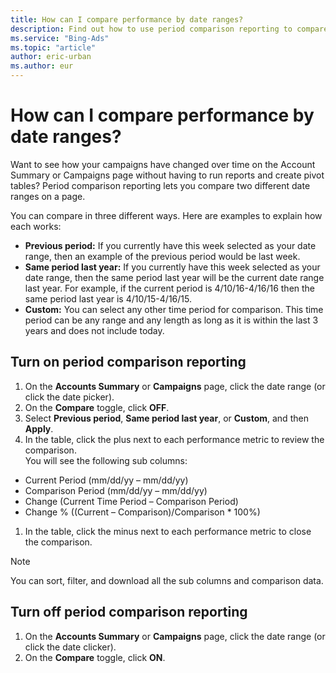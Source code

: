 ```yaml
---
title: How can I compare performance by date ranges?
description: Find out how to use period comparison reporting to compare your performance by date ranges.
ms.service: "Bing-Ads"
ms.topic: "article"
author: eric-urban
ms.author: eur
---
```


# How can I compare performance by date ranges?

Want to see how your campaigns have changed over time on the Account Summary or Campaigns page without having to run reports and create pivot tables?    Period comparison reporting lets you compare two different date ranges on a page.

You can compare in three different ways. Here are examples to explain how each works:

- **Previous period:** If you currently have this week selected as your date range, then an example of the previous period would be last week.
- **Same period last year:** If you currently have this week selected as your date range, then the same period last year will be the current date range last year. For example, if the current period is 4/10/16-4/16/16 then the same period last year is 4/10/15-4/16/15.
- **Custom:** You can select any other time period for comparison. This time period can be any range and any length as long as it is within the last 3 years and does not include today.

## Turn on period comparison reporting

1. On the **Accounts Summary** or **Campaigns** page,         click the date range (or click the date picker).
1. On the **Compare** toggle, click **OFF**.  
1. Select **Previous period**, **Same period last year**, or **Custom**, and then **Apply**.  
1. In the table, click the plus next to each performance metric to review the comparison.  
You will see the following sub columns:

  - Current Period (mm/dd/yy – mm/dd/yy)
  - Comparison Period (mm/dd/yy – mm/dd/yy)
  - Change (Current Time Period – Comparison Period)
  - Change % ((Current – Comparison)/Comparison \* 100%)

1. In the table, click the minus next to each performance metric to close the comparison.

> [!NOTE]
> You can sort, filter, and download all the sub columns and comparison data.

## Turn off period comparison reporting

1. On the **Accounts Summary** or **Campaigns** page,     click the date range (or click the date clicker).
1. On the **Compare** toggle, click **ON**.  


